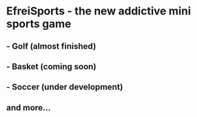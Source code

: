 # EfreiSports - the new addictive mini sports game
## - Golf (almost finished)
## - Basket (coming soon)
## - Soccer (under development)
## and more...
